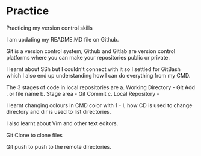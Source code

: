 # Practice
Practicing my version control skills

I am updating my README.MD file on Github.

Git is a version control system, Github and Gitlab are version control platforms where you can make your repositories public or private.

I learnt about SSh but I couldn't connect with it so I settled for GitBash which I also end up understanding how I can do everything from my CMD.

The 3 stages of code in local repositories are 
a. Working Directory - Git Add . or file name
b. Stage area - Git Commit
c. Local Repository -

I learnt changing colours in CMD color with 1 - I, how CD is used to change directory and dir is used to list directories.

I also learnt about Vim and other text editors.

Git Clone to clone files

Git push to push to the remote directories.
